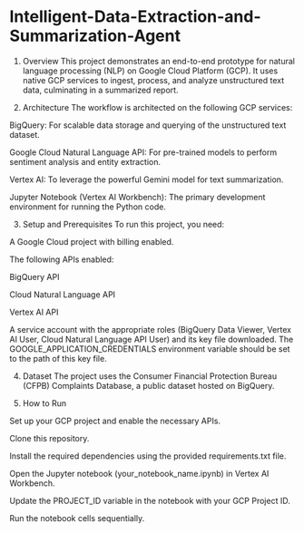 # Intelligent-Data-Extraction-and-Summarization-Agent
1. Overview
This project demonstrates an end-to-end prototype for natural language processing (NLP) on Google Cloud Platform (GCP). It uses native GCP services to ingest, process, and analyze unstructured text data, culminating in a summarized report.

2. Architecture
The workflow is architected on the following GCP services:

BigQuery: For scalable data storage and querying of the unstructured text dataset.

Google Cloud Natural Language API: For pre-trained models to perform sentiment analysis and entity extraction.

Vertex AI: To leverage the powerful Gemini model for text summarization.

Jupyter Notebook (Vertex AI Workbench): The primary development environment for running the Python code.

3. Setup and Prerequisites
To run this project, you need:

A Google Cloud project with billing enabled.

The following APIs enabled:

BigQuery API

Cloud Natural Language API

Vertex AI API

A service account with the appropriate roles (BigQuery Data Viewer, Vertex AI User, Cloud Natural Language API User) and its key file downloaded. The GOOGLE_APPLICATION_CREDENTIALS environment variable should be set to the path of this key file.

4. Dataset
The project uses the Consumer Financial Protection Bureau (CFPB) Complaints Database, a public dataset hosted on BigQuery.

5. How to Run

Set up your GCP project and enable the necessary APIs.

Clone this repository.

Install the required dependencies using the provided requirements.txt file.

Open the Jupyter notebook (your_notebook_name.ipynb) in Vertex AI Workbench.

Update the PROJECT_ID variable in the notebook with your GCP Project ID.

Run the notebook cells sequentially.
